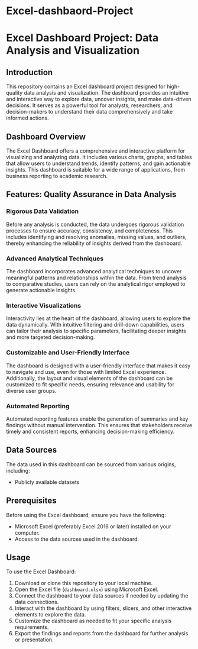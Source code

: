 # Excel-dashbaord-Project
# Excel Dashboard Project: Data Analysis and Visualization

## Introduction

This repository contains an Excel dashboard project designed for high-quality data analysis and visualization. The dashboard provides an intuitive and interactive way to explore data, uncover insights, and make data-driven decisions. It serves as a powerful tool for analysts, researchers, and decision-makers to understand their data comprehensively and take informed actions.

## Dashboard Overview

The Excel Dashboard offers a comprehensive and interactive platform for visualizing and analyzing data. It includes various charts, graphs, and tables that allow users to understand trends, identify patterns, and gain actionable insights. This dashboard is suitable for a wide range of applications, from business reporting to academic research.

## Features: Quality Assurance in Data Analysis

### Rigorous Data Validation

Before any analysis is conducted, the data undergoes rigorous validation processes to ensure accuracy, consistency, and completeness. This includes identifying and resolving anomalies, missing values, and outliers, thereby enhancing the reliability of insights derived from the dashboard.

### Advanced Analytical Techniques

The dashboard incorporates advanced analytical techniques to uncover meaningful patterns and relationships within the data. From trend analysis to comparative studies, users can rely on the analytical rigor employed to generate actionable insights.

### Interactive Visualizations

Interactivity lies at the heart of the dashboard, allowing users to explore the data dynamically. With intuitive filtering and drill-down capabilities, users can tailor their analysis to specific parameters, facilitating deeper insights and more targeted decision-making.

### Customizable and User-Friendly Interface

The dashboard is designed with a user-friendly interface that makes it easy to navigate and use, even for those with limited Excel experience. Additionally, the layout and visual elements of the dashboard can be customized to fit specific needs, ensuring relevance and usability for diverse user groups.

### Automated Reporting

Automated reporting features enable the generation of summaries and key findings without manual intervention. This ensures that stakeholders receive timely and consistent reports, enhancing decision-making efficiency.



## Data Sources

The data used in this dashboard can be sourced from various origins, including:

- Publicly available datasets

## Prerequisites

Before using the Excel dashboard, ensure you have the following:

- Microsoft Excel (preferably Excel 2016 or later) installed on your computer.
- Access to the data sources used in the dashboard.

## Usage

To use the Excel Dashboard:

1. Download or clone this repository to your local machine.
2. Open the Excel file (`dashboard.xlsx`) using Microsoft Excel.
3. Connect the dashboard to your data sources if needed by updating the data connections.
4. Interact with the dashboard by using filters, slicers, and other interactive elements to explore the data.
5. Customize the dashboard as needed to fit your specific analysis requirements.
6. Export the findings and reports from the dashboard for further analysis or presentation.



